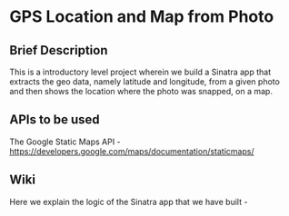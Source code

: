 GPS Location and Map from Photo
===============================


Brief Description
-----------------

This is a introductory level project wherein we build a Sinatra app that extracts the geo data, namely latitude and longitude, from a given photo and then shows the location where the photo was snapped, on a map.


APIs to be used
---------------

The Google Static Maps API - https://developers.google.com/maps/documentation/staticmaps/


Wiki
----

Here we explain the logic of the Sinatra app that we have built - 

